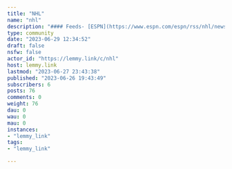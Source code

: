 ```yaml
---
title: "NHL" 
name: "nhl"
description: "#### Feeds- [ESPN](https://www.espn.com/espn/rss/nhl/news)- [NY Times](https://rss.nytimes.com/services/xml/rss/nyt/Hockey.xml)"
type: community
date: "2023-06-29 12:34:52"
draft: false
nsfw: false
actor_id: "https://lemmy.link/c/nhl"
host: lemmy.link
lastmod: "2023-06-27 23:43:38"
published: "2023-06-26 19:43:49"
subscribers: 6
posts: 76
comments: 0
weight: 76
dau: 0
wau: 0
mau: 0
instances:
- "lemmy_link"
tags: 
- "lemmy_link"

---
```


